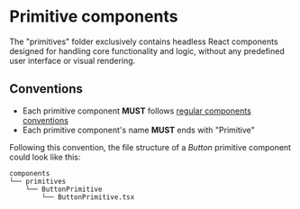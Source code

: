 # Primitive components

The "primitives" folder exclusively contains headless React components designed for handling core functionality and logic, without any predefined user interface or visual rendering.

## Conventions

- Each primitive component **MUST** follows [regular components conventions](../README.md#conventions)
- Each primitive component's name **MUST** ends with "Primitive"

Following this convention, the file structure of a _Button_ primitive component could look like this:

```
components
└── primitives
    └── ButtonPrimitive
        └── ButtonPrimitive.tsx
```
